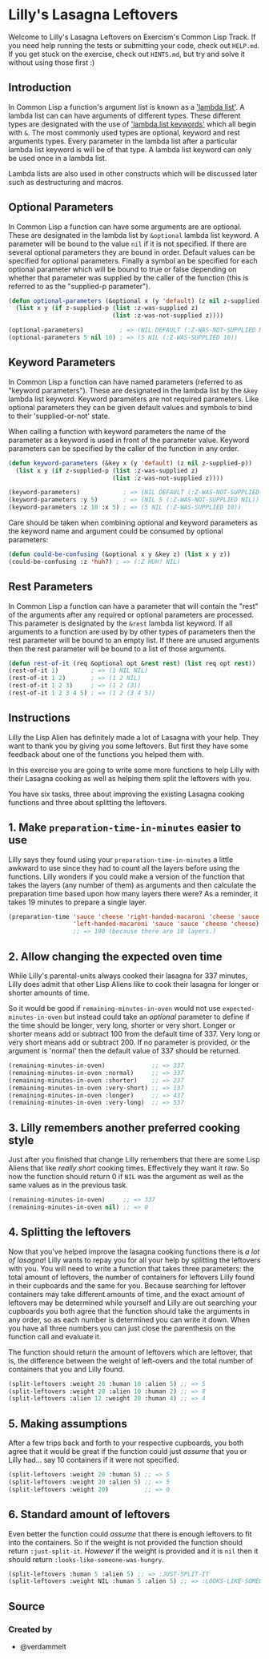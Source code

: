 # Lilly's Lasagna Leftovers

Welcome to Lilly's Lasagna Leftovers on Exercism's Common Lisp Track.
If you need help running the tests or submitting your code, check out `HELP.md`.
If you get stuck on the exercise, check out `HINTS.md`, but try and solve it without using those first :)

## Introduction

In Common Lisp a function's argument list is known as a ['lambda list'][lambda-list].
A lambda list can can have arguments of different types.
These different types are designated with the use of ['lambda list keywords'][lambda-list-keyword] which all begin with `&`.
The most commonly used types are optional, keyword and rest arguments types.
Every parameter in the lambda list after a particular lambda list keyword is will be of that type.
A lambda list keyword can only be used once in a lambda list.

Lambda lists are also used in other constructs which will be discussed later such as destructuring and macros.

[lambda-list]: http://www.lispworks.com/documentation/HyperSpec/Body/26_glo_l.htm#lambda_list
[lambda-list-keyword]: http://www.lispworks.com/documentation/HyperSpec/Body/26_glo_l.htm#lambda_list_keyword

## Optional Parameters

In Common Lisp a function can have some arguments are are optional.
These are designated in the lambda list by `&optional` lambda list keyword.
A parameter will be bound to the value `nil` if it is not specified.
If there are several optional parameters they are bound in order.
Default values can be specified for optional parameters.
Finally a symbol an be specified for each optional parameter which will be bound to true or false depending on whether that parameter was supplied by the caller of the function (this is referred to as the "supplied-p parameter").

```lisp
(defun optional-parameters (&optional x (y 'default) (z nil z-supplied-p))
  (list x y (if z-supplied-p (list :z-was-supplied z)
                             (list :z-was-not-supplied z))))

(optional-parameters)          ; => (NIL DEFAULT (:Z-WAS-NOT-SUPPLIED NIL))
(optional-parameters 5 nil 10) ; => (5 NIL (:Z-WAS-SUPPLIED 10))
```

## Keyword Parameters

In Common Lisp a function can have named parameters (referred to as  "keyword parameters").
These are designated in the lambda list by the `&key` lambda list keyword.
Keyword parameters are not required parameters.
Like optional parameters they can be given default values and symbols to bind to their 'supplied-or-not' state.

When calling a function with keyword parameters the name of the parameter as a keyword is used in front of the parameter value.
Keyword parameters can be specified by the caller of the function in any order.

```lisp
(defun keyword-parameters (&key x (y 'default) (z nil z-supplied-p))
  (list x y (if z-supplied-p (list :z-was-supplied z)
                             (list :z-was-not-supplied z))))

(keyword-parameters)            ; => (NIL DEFAULT (:Z-WAS-NOT-SUPPLIED NIL))
(keyword-parameters :y 5)       ; => (NIL 5 (:Z-WAS-NOT-SUPPLIED NIL))
(keyword-parameters :z 10 :x 5) ; => (5 NIL (:Z-WAS-SUPPLIED 10))
```

Care should be taken when combining optional and keyword parameters as the keyword name and argument could be consumed by optional parameters:

```lisp
(defun could-be-confusing (&optional x y &key z) (list x y z))
(could-be-confusing :z 'huh?) ; => (:Z HUH? NIL)
```

## Rest Parameters

In Common Lisp a function can have a parameter that will contain the "rest" of the arguments after any required or optional parameters are processed.
This parameter is designated by the `&rest` lambda list keyword.
If all arguments to a function are used by by other types of parameters then the rest parameter will be bound to an empty list.
If there are unused arguments then the rest parameter will be bound to a list of those arguments.

```lisp
(defun rest-of-it (req &optional opt &rest rest) (list req opt rest))
(rest-of-it 1)         ; => (1 NIL NIL)
(rest-of-it 1 2)       ; => (1 2 NIL)
(rest-of-it 1 2 3)     ; => (1 2 (3))
(rest-of-it 1 2 3 4 5) ; => (1 2 (3 4 5))
```

[lambda-list]: http://www.lispworks.com/documentation/HyperSpec/Body/26_glo_l.htm#lambda_list
[lambda-list-keyword]: http://www.lispworks.com/documentation/HyperSpec/Body/26_glo_l.htm#lambda_list_keyword

## Instructions

Lilly the Lisp Alien has definitely made a lot of Lasagna with your
help. They want to thank you by giving you some leftovers. But first
they have some feedback about one of the functions you helped them
with.

In this exercise you are going to write some more functions to help
Lilly with their Lasagna cooking as well as helping them split the
leftovers with you.

You have six tasks, three about improving the existing Lasagna cooking
functions and three about splitting the leftovers.

## 1. Make `preparation-time-in-minutes` easier to use

Lilly says they found using your `preparation-time-in-minutes` a
little awkward to use since they had to count all the layers before
using the functions. Lilly wonders if you could make a version of the
function that takes the layers (any number of them) as arguments and
then calculate the preparation time based upon how many layers there
were? As a reminder, it takes 19 minutes to prepare a single layer.

```lisp
(preparation-time 'sauce 'cheese 'right-handed-macaroni 'cheese 'sauce
                  'left-handed-macaroni 'sauce 'sauce 'cheese 'cheese)
                  ;; => 190 (because there are 10 layers.)
```

## 2. Allow changing the expected oven time

While Lilly's parental-units always cooked their lasagna for 337
minutes, Lilly does admit that other Lisp Aliens like to cook their
lasagna for longer or shorter amounts of time.

So it would be good if `remaining-minutes-in-oven` would not use
`expected-minutes-in-oven` but instead could take an _optional_
parameter to define if the time should be longer, very long, shorter
or very short. Longer or shorter means add or subtract 100 from the
default time of 337. Very long or very short means add or
subtract 200. If no parameter is provided, or the argument is 'normal'
then the default value of 337 should be returned.

```lisp
(remaining-minutes-in-oven)             ;; => 337
(remaining-minutes-in-oven :normal)     ;; => 337
(remaining-minutes-in-oven :shorter)    ;; => 237
(remaining-minutes-in-oven :very-short) ;; => 137
(remaining-minutes-in-oven :longer)     ;; => 437
(remaining-minutes-in-oven :very-long)  ;; => 537
```

## 3. Lilly remembers another preferred cooking style

Just after you finished that change Lilly remembers that there are
some Lisp Aliens that like _really short_ cooking times. Effectively
they want it raw. So now the function should return 0 if `NIL` was the
argument as well as the same values as in the previous task.

```lisp
(remaining-minutes-in-oven)     ;; => 337
(remaining-minutes-in-oven nil) ;; => 0
```

## 4. Splitting the leftovers

Now that you've helped improve the lasagna cooking functions there is
_a lot of lasagna_! Lilly wants to repay you for all your help by
splitting the leftovers with you. You will need to write a function
that takes three parameters: the total amount of leftovers, the number
of containers for leftovers Lilly found in their cupboards and the
same for you. Because searching for leftover containers may take
different amounts of time, and the exact amount of leftovers may be
determined while yourself and Lilly are out searching your cupboards
you both agree that the function should take the arguments in any
order, so as each number is determined you can write it down. When you
have all three numbers you can just close the parenthesis on the
function call and evaluate it.

The function should return the amount of leftovers which are leftover,
that is, the difference between the weight of left-overs and the total
number of containers that you and Lilly found.

```lisp
(split-leftovers :weight 20 :human 10 :alien 5) ;; => 5
(split-leftovers :weight 20 :alien 10 :human 2) ;; => 8
(split-leftovers :alien 12 :weight 20 :human 4) ;; => 4
```

## 5. Making assumptions

After a few trips back and forth to your respective cupboards, you
both agree that it would be great if the function could just _assume_
that you or Lilly had... say 10 containers if it were not specified.

```lisp
(split-leftovers :weight 20 :human 5) ;; => 5
(split-leftovers :weight 20 :alien 5) ;; => 5
(split-leftovers :weight 20)          ;; => 0
```

## 6. Standard amount of leftovers

Even better the function could _assume_ that there is enough leftovers
to fit into the containers. So if the weight is not provided the
function should return `:just-split-it`. _However_ if the weight is
provided and it is `nil` then it should return
`:looks-like-someone-was-hungry`.

```lisp
(split-leftovers :human 5 :alien 5) ;; => :JUST-SPLIT-IT
(split-leftovers :weight NIL :human 5 :alien 5) ;; => :LOOKS-LIKE-SOMEONE-WAS-HUNGRY
```

## Source

### Created by

- @verdammelt